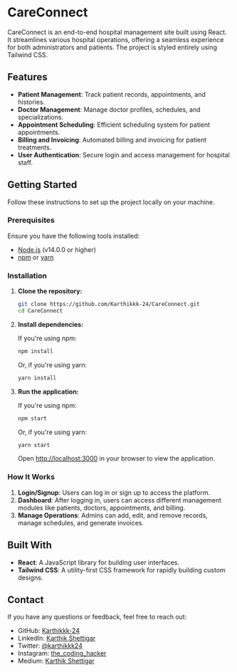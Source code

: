 # CareConnect

CareConnect is an end-to-end hospital management site built using React. It streamlines various hospital operations, offering a seamless experience for both administrators and patients. The project is styled entirely using Tailwind CSS.

## Features

- **Patient Management**: Track patient records, appointments, and histories.
- **Doctor Management**: Manage doctor profiles, schedules, and specializations.
- **Appointment Scheduling**: Efficient scheduling system for patient appointments.
- **Billing and Invoicing**: Automated billing and invoicing for patient treatments.
- **User Authentication**: Secure login and access management for hospital staff.

## Getting Started

Follow these instructions to set up the project locally on your machine.

### Prerequisites

Ensure you have the following tools installed:

- [Node.js](https://nodejs.org/) (v14.0.0 or higher)
- [npm](https://www.npmjs.com/) or [yarn](https://yarnpkg.com/)

### Installation

1. **Clone the repository:**

    ```bash
    git clone https://github.com/Karthikkk-24/CareConnect.git
    cd CareConnect
    ```

2. **Install dependencies:**

    If you're using npm:

    ```bash
    npm install
    ```

    Or, if you're using yarn:

    ```bash
    yarn install
    ```

3. **Run the application:**

    If you're using npm:

    ```bash
    npm start
    ```

    Or, if you're using yarn:

    ```bash
    yarn start
    ```

    Open [http://localhost:3000](http://localhost:3000) in your browser to view the application.

### How It Works

1. **Login/Signup**: Users can log in or sign up to access the platform.
2. **Dashboard**: After logging in, users can access different management modules like patients, doctors, appointments, and billing.
3. **Manage Operations**: Admins can add, edit, and remove records, manage schedules, and generate invoices.

## Built With

- **React**: A JavaScript library for building user interfaces.
- **Tailwind CSS**: A utility-first CSS framework for rapidly building custom designs.

## Contact

If you have any questions or feedback, feel free to reach out:

- GitHub: [Karthikkk-24](https://github.com/Karthikkk-24)
- LinkedIn: [Karthik Shettigar](https://www.linkedin.com/in/kks24)
- Twitter: [@karthikkk24](https://twitter.com/karthikkk24)
- Instagram: [the_coding_hacker](https://www.instagram.com/the_coding_hacker/)
- Medium: [Karthik Shettigar](https://medium.com/@karthikkk)
